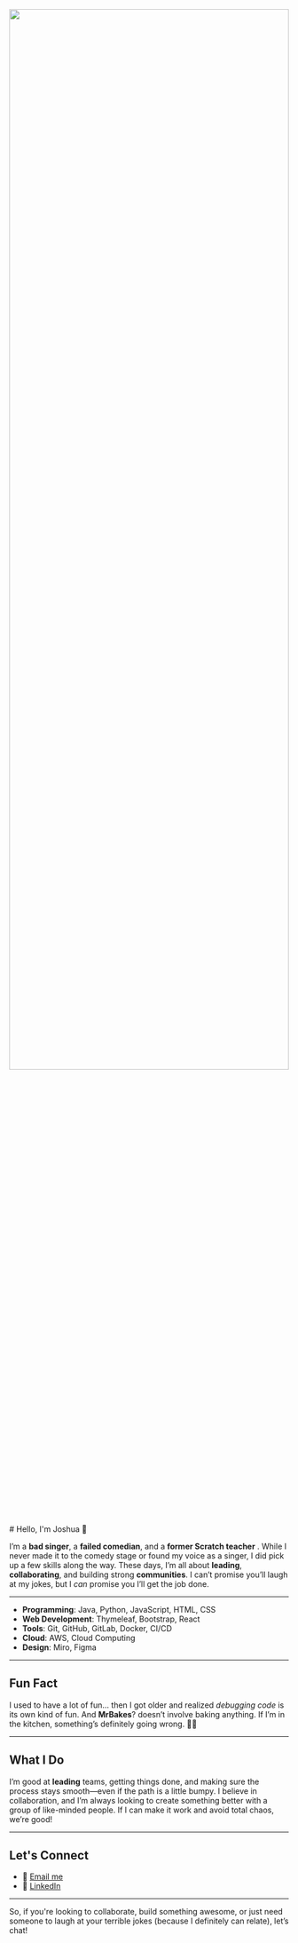 <div align="center">
  <img src="https://media1.giphy.com/media/v1.Y2lkPTc5MGI3NjExNGFnN2dvODV6cDRycWIwNjR6M2VvcXFzanU2N3Z6Z2Fja3VvZDJrMiZlcD12MV9pbnRlcm5hbF9naWZfYnlfaWQmY3Q9Zw/1FbU0sArGktaGGDe99/giphy.webp" width="100%"  height="70%"/>
</div>
# Hello, I'm Joshua 👋

I’m a **bad singer**, a **failed comedian**, and a **former Scratch teacher** . While I never made it to the comedy stage or found my voice as a singer, I did pick up a few skills along the way. These days, I’m all about **leading**, **collaborating**, and building strong **communities**. I can’t promise you’ll laugh at my jokes, but I *can* promise you I’ll get the job done.

---

- **Programming**: Java, Python, JavaScript, HTML, CSS
- **Web Development**: Thymeleaf, Bootstrap, React
- **Tools**: Git, GitHub, GitLab, Docker, CI/CD
- **Cloud**: AWS, Cloud Computing
- **Design**: Miro, Figma

---

## Fun Fact
I used to have a lot of fun… then I got older and realized *debugging code* is its own kind of fun. And **MrBakes**? doesn’t involve baking anything. If I’m in the kitchen, something’s definitely going wrong. 🎤🍰

---

## What I Do
I’m good at **leading** teams, getting things done, and making sure the process stays smooth—even if the path is a little bumpy. I believe in collaboration, and I’m always looking to create something better with a group of like-minded people. If I can make it work and avoid total chaos, we’re good!

---

## Let's Connect
- 📧 [Email me](joshuabarker18@gmail.com)
- 🔗 [LinkedIn](https://www.linkedin.com/in/yourprofile)

---

So, if you're looking to collaborate, build something awesome, or just need someone to laugh at your terrible jokes (because I definitely can relate), let’s chat!